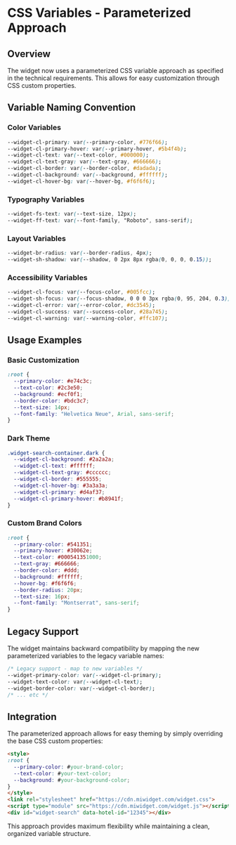 # CSS Variables - Parameterized Approach

## Overview

The widget now uses a parameterized CSS variable approach as specified in the technical requirements. This allows for easy customization through CSS custom properties.

## Variable Naming Convention

### Color Variables
```css
--widget-cl-primary: var(--primary-color, #776f66);
--widget-cl-primary-hover: var(--primary-hover, #5b4f4b);
--widget-cl-text: var(--text-color, #000000);
--widget-cl-text-gray: var(--text-gray, #666666);
--widget-cl-border: var(--border-color, #dadada);
--widget-cl-background: var(--background, #ffffff);
--widget-cl-hover-bg: var(--hover-bg, #f6f6f6);
```

### Typography Variables
```css
--widget-fs-text: var(--text-size, 12px);
--widget-ff-text: var(--font-family, "Roboto", sans-serif);
```

### Layout Variables
```css
--widget-br-radius: var(--border-radius, 4px);
--widget-sh-shadow: var(--shadow, 0 2px 8px rgba(0, 0, 0, 0.15));
```

### Accessibility Variables
```css
--widget-cl-focus: var(--focus-color, #005fcc);
--widget-sh-focus: var(--focus-shadow, 0 0 0 3px rgba(0, 95, 204, 0.3));
--widget-cl-error: var(--error-color, #dc3545);
--widget-cl-success: var(--success-color, #28a745);
--widget-cl-warning: var(--warning-color, #ffc107);
```

## Usage Examples

### Basic Customization
```css
:root {
  --primary-color: #e74c3c;
  --text-color: #2c3e50;
  --background: #ecf0f1;
  --border-color: #bdc3c7;
  --text-size: 14px;
  --font-family: "Helvetica Neue", Arial, sans-serif;
}
```

### Dark Theme
```css
.widget-search-container.dark {
  --widget-cl-background: #2a2a2a;
  --widget-cl-text: #ffffff;
  --widget-cl-text-gray: #cccccc;
  --widget-cl-border: #555555;
  --widget-cl-hover-bg: #3a3a3a;
  --widget-cl-primary: #d4af37;
  --widget-cl-primary-hover: #b8941f;
}
```

### Custom Brand Colors
```css
:root {
  --primary-color: #541351;
  --primary-hover: #30062e;
  --text-color: #000541351000;
  --text-gray: #666666;
  --border-color: #ddd;
  --background: #ffffff;
  --hover-bg: #f6f6f6;
  --border-radius: 20px;
  --text-size: 16px;
  --font-family: "Montserrat", sans-serif;
}
```

## Legacy Support

The widget maintains backward compatibility by mapping the new parameterized variables to the legacy variable names:

```css
/* Legacy support - map to new variables */
--widget-primary-color: var(--widget-cl-primary);
--widget-text-color: var(--widget-cl-text);
--widget-border-color: var(--widget-cl-border);
/* ... etc */
```

## Integration

The parameterized approach allows for easy theming by simply overriding the base CSS custom properties:

```html
<style>
:root {
  --primary-color: #your-brand-color;
  --text-color: #your-text-color;
  --background: #your-background-color;
}
</style>
<link rel="stylesheet" href="https://cdn.miwidget.com/widget.css">
<script type="module" src="https://cdn.miwidget.com/widget.js"></script>
<div id="widget-search" data-hotel-id="12345"></div>
```

This approach provides maximum flexibility while maintaining a clean, organized variable structure.
